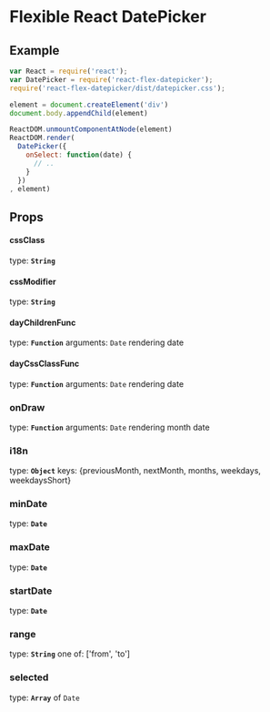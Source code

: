 # Flexible React DatePicker

## Example
```javascript
var React = require('react');
var DatePicker = require('react-flex-datepicker');
require('react-flex-datepicker/dist/datepicker.css');

element = document.createElement('div')
document.body.appendChild(element)

ReactDOM.unmountComponentAtNode(element)
ReactDOM.render(
  DatePicker({
    onSelect: function(date) {
      // ..
    }
  })
, element)
```

## Props
#### cssClass
type: **`String`**

#### cssModifier
type: **`String`**

#### dayChildrenFunc
type: **`Function`** arguments: `Date` rendering date

#### dayCssClassFunc
type: **`Function`** arguments: `Date` rendering date

### onDraw
type: **`Function`** arguments: `Date` rendering month date

### i18n
type: **`Object`** keys: {previousMonth, nextMonth, months, weekdays, weekdaysShort}

### minDate
type: **`Date`**

### maxDate
type: **`Date`**

### startDate
type: **`Date`**

### range
type: **`String`** one of: ['from', 'to']

### selected
type: **`Array`** of `Date`
